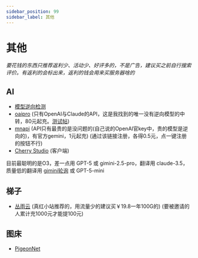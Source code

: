```yaml
---
sidebar_position: 99
sidebar_label: 其他
---
```

# 其他

*要花钱的东西只推荐返利少、活动少、好评多的，不是广告，建议买之前自行搜索评价。有返利的会标出来，返利的钱会用来买服务器啥的*

## AI

- [模型逆向检测](https://reverse-check.no-reverse-api.com/)
- [oaipro](https://api.oaipro.com/) (只有OpenAI与Claude的API，这是我找到的唯一没有逆向模型的中转，80元起充。[测试帖](https://www.ai2.moe/topic/32086-%E5%88%86%E4%BA%AB%E4%B8%80%E4%B8%AA%E6%A3%80%E6%B5%8Bai%E4%BB%A3%E7%90%86%E6%98%AF%E5%90%A6%E4%B8%BA%E9%80%86%E5%90%91%E7%9A%84%E5%B7%A5%E5%85%B7))
- [mnapi](https://www.mnapi.com/register?aff=0MGr) (API只有最贵的是没问题的(自己说的OpenAI官key中，贵的模型是逆向的)，有官方gemini，1元起充) (通过该链接注册，各得0.5元，点一键注册的按钮不行)
- [Cherry Studio](https://www.cherry-ai.com/) (客户端)

目前最聪明的是O3，差一点用 GPT-5 或 gimini-2.5-pro，翻译用 claude-3.5，质量低的翻译用 [gimini轮询](https://www.rainlain.com/index.php/2024/11/19/2645/) 或 GPT-5-mini

## 梯子

- [丛雨云](https://congyu.moe/auth/register?invite=215f2e4072) (真红小站推荐的，用流量少的建议买￥19.8一年100G的) (要被邀请的人累计充1000元才能提100元)

## 图床

- [PigeonNet](https://up.inari.site/)

